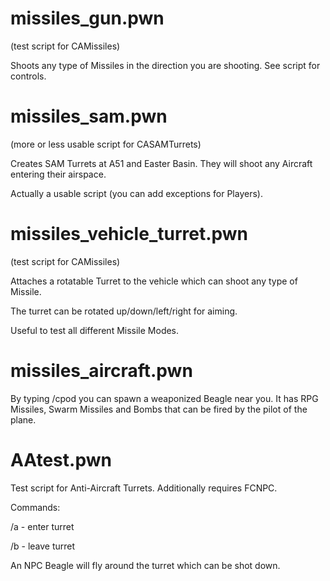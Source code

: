 # missiles_gun.pwn 
(test script for CAMissiles)

Shoots any type of Missiles in the direction you are shooting. See script for controls.

# missiles_sam.pwn 
(more or less usable script for CASAMTurrets)

Creates SAM Turrets at A51 and Easter Basin. They will shoot any Aircraft entering their airspace.

Actually a usable script (you can add exceptions for Players).

# missiles_vehicle_turret.pwn 
(test script for CAMissiles)

Attaches a rotatable Turret to the vehicle which can shoot any type of Missile.

The turret can be rotated up/down/left/right for aiming.

Useful to test all different Missile Modes.

# missiles_aircraft.pwn


By typing /cpod you can spawn a weaponized Beagle near you.
It has RPG Missiles, Swarm Missiles and Bombs that can be fired by the pilot of the plane.

# AAtest.pwn

Test script for Anti-Aircraft Turrets. Additionally requires FCNPC.

Commands:

/a - enter turret

/b - leave turret

An NPC Beagle will fly around the turret which can be shot down.
